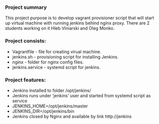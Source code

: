 ### Project summary  

This project purpose is to develop vagrant provisioner script that will start up virtual machine with running jenkins behind nginx proxy.
There are 2 students working on it Hleb Viniarski and Oleg Monko.


### Project consists:

- Vagrantfile - file for creating virual machine.
- jenkins.sh - provisioning script for installing Jenkins.
- nginx - folder for nginx config files. 
- jenkins.service - systemd script for jenkins.

### Project features:

- Jenkins installed to folder /opt/jenkins/
- Jenkins runs under ‘jenkins’ user and started from systemd script as service
- JENKINS_HOME=/opt/jenkins/master
- JENKINS_DIR=/opt/jenkins/bin
- Jenkins closed by Nginx and available by link http://jenkins
 
